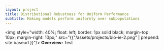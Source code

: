 ```yaml
---
layout: project
title: Distributional Robustness for Uniform Performance
subtitle: Making models perform uniformly over subpopulations
---
```


<img style="width: 40%; float: left; border: 1px solid black; margin-top: 10px; margin-right: 10px;" src="{{"/assets/projects/bio-ie-2.png" | prepend: site.baseurl }}"/>
**Overview:** 
Test

